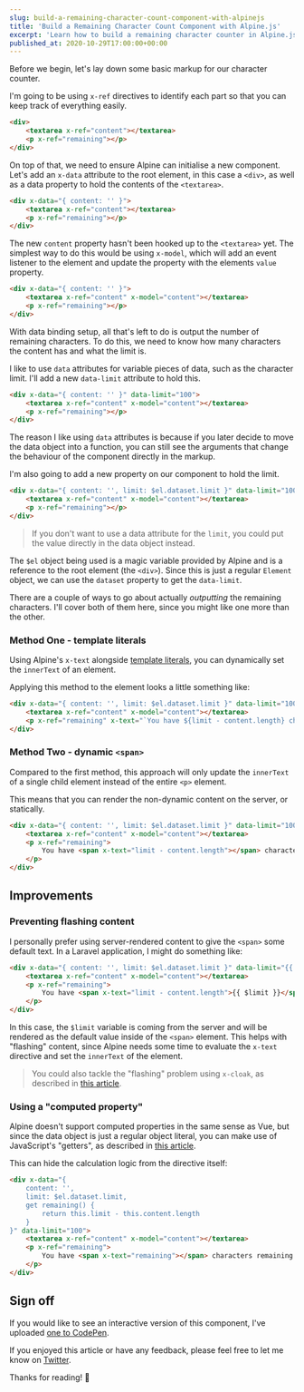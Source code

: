 ```yaml
---
slug: build-a-remaining-character-count-component-with-alpinejs
title: 'Build a Remaining Character Count Component with Alpine.js'
excerpt: 'Learn how to build a remaining character counter in Alpine.js using only a few lines of code.'
published_at: 2020-10-29T17:00:00+00:00
---
```

Before we begin, let's lay down some basic markup for our character counter.

I'm going to be using `x-ref` directives to identify each part so that you can keep track of everything easily.

```html
<div>
    <textarea x-ref="content"></textarea>
    <p x-ref="remaining"></p>
</div>
```

On top of that, we need to ensure Alpine can initialise a new component. Let's add an `x-data` attribute to the root element, in this case a `<div>`, as well as a data property to hold the contents of the `<textarea>`.

```html
<div x-data="{ content: '' }">
    <textarea x-ref="content"></textarea>
    <p x-ref="remaining"></p>
</div>
```

The new `content` property hasn't been hooked up to the `<textarea>` yet. The simplest way to do this would be using `x-model`, which will add an event listener to the element and update the property with the elements `value` property.

```html
<div x-data="{ content: '' }">
    <textarea x-ref="content" x-model="content"></textarea>
    <p x-ref="remaining"></p>
</div>
```

With data binding setup, all that's left to do is output the number of remaining characters. To do this, we need to know how many characters the content has and what the limit is. 

I like to use `data` attributes for variable pieces of data, such as the character limit. I'll add a new `data-limit` attribute to hold this.

```html
<div x-data="{ content: '' }" data-limit="100">
    <textarea x-ref="content" x-model="content"></textarea>
    <p x-ref="remaining"></p>
</div>
```

The reason I like using `data` attributes is because if you later decide to move the data object into a function, you can still see the arguments that change the behaviour of the component directly in the markup.

I'm also going to add a new property on our component to hold the limit.

```html
<div x-data="{ content: '', limit: $el.dataset.limit }" data-limit="100">
    <textarea x-ref="content" x-model="content"></textarea>
    <p x-ref="remaining"></p>
</div>
```

> If you don't want to use a data attribute for the `limit`, you could put the value directly in the data object instead.

The `$el` object being used is a magic variable provided by Alpine and is a reference to the root element (the `<div>`). Since this is just a regular `Element` object, we can use the `dataset` property to get the `data-limit`.

There are a couple of ways to go about actually _outputting_ the remaining characters. I'll cover both of them here, since you might like one more than the other.

### Method One - template literals

Using Alpine's `x-text` alongside [template literals](https://developer.mozilla.org/en-US/docs/Web/JavaScript/Reference/Template_literals), you can dynamically set the `innerText` of an element. 

Applying this method to the element looks a little something like:

```html
<div x-data="{ content: '', limit: $el.dataset.limit }" data-limit="100">
    <textarea x-ref="content" x-model="content"></textarea>
    <p x-ref="remaining" x-text="`You have ${limit - content.length} characters remaining."></p>
</div>
```

### Method Two - dynamic `<span>`

Compared to the first method, this approach will only update the `innerText` of a single child element instead of the entire `<p>` element.

This means that you can render the non-dynamic content on the server, or statically.

```html
<div x-data="{ content: '', limit: $el.dataset.limit }" data-limit="100">
    <textarea x-ref="content" x-model="content"></textarea>
    <p x-ref="remaining">
        You have <span x-text="limit - content.length"></span> characters remaining.
    </p>
</div>
```

## Improvements

### Preventing flashing content

I personally prefer using server-rendered content to give the `<span>` some default text. In a Laravel application, I might do something like:

```html
<div x-data="{ content: '', limit: $el.dataset.limit }" data-limit="{{ $limit }}">
    <textarea x-ref="content" x-model="content"></textarea>
    <p x-ref="remaining">
        You have <span x-text="limit - content.length">{{ $limit }}</span> characters remaining.
    </p>
</div>
```

In this case, the `$limit` variable is coming from the server and will be rendered as the default value inside of the `<span>` element. This helps with "flashing" content, since Alpine needs some time to evaluate the `x-text` directive and set the `innerText` of the element.

> You could also tackle the "flashing" problem using `x-cloak`, as described in [this article](https://ryangjchandler.co.uk/articles/hiding-elements-until-alpine-is-ready-with-x-cloak).

### Using a "computed property"

Alpine doesn't support computed properties in the same sense as Vue, but since the data object is just a regular object literal, you can make use of JavaScript's "getters", as described in [this article](https://ryangjchandler.co.uk/articles/an-alternative-approach-to-computed-properties-in-alpinejs).

This can hide the calculation logic from the directive itself:

```html
<div x-data="{
    content: '',
    limit: $el.dataset.limit,
    get remaining() {
        return this.limit - this.content.length
    }
}" data-limit="100">
    <textarea x-ref="content" x-model="content"></textarea>
    <p x-ref="remaining">
        You have <span x-text="remaining"></span> characters remaining.
    </p>
</div>
```

## Sign off

If you would like to see an interactive version of this component, I've uploaded [one to CodePen](https://codepen.io/ryangjchandler/pen/ZEOrVPM).

If you enjoyed this article or have any feedback, please feel free to let me know on [Twitter](https://twitter.com/ryangjchandler).

Thanks for reading! 👋